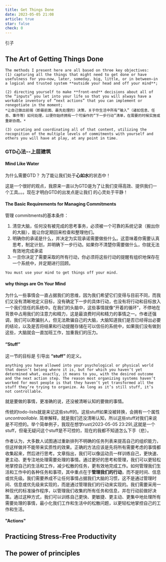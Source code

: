 ```yaml
---
title: Get Things Done
date: 2023-05-05 21:08
article: true
star: false
check: 0
---
```


引子


## The Art of Getting Things Done
```ad-info openup
The methods I present here are all based on three key objectives: 
(1) capturing all the things that might need to get done or have usefulness for you—now, later, someday, big, little, or in between—in a logical and trusted system **outside your head and off your mind**;

(2) directing yourself to make **front-end** decisions about all of the “inputs” you let into your life so that you will always have a workable inventory of “next actions” that you can implement or renegotiate in the moment;
*让自己做出前端（即最前面、最先处理的）决策，关于你生活中所有“输入”（诸如信息、任务、事件等）如何处理，以便你始终拥有一个可操作的“下一步行动”清单，在需要的时候实施或重新协商。*

(3) curating and coordinating all of that content, utilizing the recognition of the multiple levels of commitments with yourself and others you will have at play, at any point in time.
```


### GTD心法--上层建筑
#### Mind Like Water
为什么需要GTD？ 为了能让我们处于**心如水**的状态中！

这是一个很好的观点，我原来一直以为GTD是为了让我们变得高效、提供我们一个工具。。。现在才明白GTD的出发点是让我们 的心灵处于平静！

#### The Basic Requirements for Managing Commitments
管理 commitments的基本条件：
1. 清空大脑，任何没有被完成的思考事务，必须被一个可靠的系统记录（搬出你的大脑），能让你定期回来检查和整理他们。
2. 明确你的承诺是什么，并决定为实现承诺需要做些什么。这意味着你需要认真思考，制定计划，并明确下一步行动。如果你不清楚你需要做什么，你就无法有效地完成承诺
3. 一旦你决定了需要采取的所有行动，你必须将这些行动的提醒有组织地保存在一个系统中，并定期进行回顾。　

```ad-danger 
You must use your mind to get things off your mind.
```



#### why things are On Your Mind
为什么一些事情会一直占据我们的思维，因为我们希望它们变得与目前不同，而我们又没有清晰地定义目标，没有确定下一步的具体行动，也没有将行动和目标放入一个我们信任的系统中。在我们的头脑中，这些事情就像“开着的循环”，不停地在背景中占用我们的注意力和精力，这是最浪费时间和精力的事情之一。作者还强调，我们可以欺骗别人，但无法欺骗自己的大脑，大脑知道我们是否已经得出必要的结论，以及是否将结果和行动提醒存储在可以信任的系统中，如果我们没有做到这些，大脑就会一直加班工作，加重我们的压力。


#### “Stuff”
这一节的目标是 引导出 **“stuff”** 的定义。
```ad-info def:"stuff"
anything you have allowed into your psychological or physical world that doesn’t belong where it is, but for which you haven’t yet determined what, exactly, it means to you, with the desired outcome and the next action step. The reason most organizing systems haven’t worked for most people is that they haven’t yet transformed all the stuff they’re trying to organize. As long as it’s still stuff, it’s not controllable.
```
就是要做的事情，更准确的说，还没被清晰认知的要做的事情。

传统的todo-lists就是来记这些stuff的。这些stuff如果没被转换，会拥有一个属性*uncontraollable*.  简单解释，就是我们还没清晰认知，所以这些stuff对我们来说是不可控的。举个简单例子，我现在想学rust(2023-05-05 23:29),这就是一个stuff，但毫无疑问这个stuff是不可控的，现在的我都不知道怎么下手（悲）。

作者认为，大多数人试图通过重新排列不明确的任务列表来提高自己的组织能力，但这样做并不能带来实质性的效果。正确的方法应该是先将所有需要考虑的事情都收集起来，然后进行思考。文章指出，我们可以像运动员一样训练自己，更快速、更主动、更专注地处理需要处理的事情。通过更好的思考和管理，我们可以更轻松地掌控自己的生活和工作，减少松散的任务，更有效地完成工作。如何管理我们生活和工作中的各种任务和事项，其中重点在于**管理我们的行动**，而不是时间、信息或优先级。我们需要养成不让任何事情占据我们大脑的习惯，这不是通过管理时间、信息或优先级来实现的，而是通过管理我们的行动来实现的。我们需要采用一种现代的标准操作程序，以管理我们收集的所有任务和信息，并在行动前做好决策。通过这种方式，我们可以训练自己更快、更敏捷、更主动、更集中地处理所有需要处理的事情，最小化我们工作和生活中的松散问题，以更轻松地掌控自己的工作和生活。

#### "Actions"


## Practicing Stress-Free Productivity

## The power of principles

